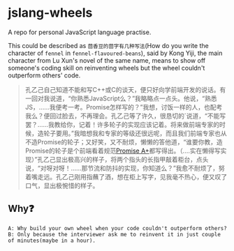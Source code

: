 # jslang-wheels 

A repo for personal JavaScript language practise.

This could be described as `茴香豆的茴字有几种写法`(How do you write the character of `fennel` in `fennel-flavoured-beans`), said by Kong Yiji, the main character from Lu Xun's novel of the same name, means to show off someone's coding skill on reinventing wheels but the wheel couldn't outperform others' code. 


> 孔乙己自己知道不能和写C++或C的谈天，便只好向学前端开发的说话。有一回对我说道，“你熟悉JavaScript么？”我略略点一点头。他说，“熟悉JS，……我便考一考。Promise怎样写的？”我想，讨饭一样的人，也配考我么？便回过脸去，不再理会。孔乙己等了许久，很恳切的`说道，“不能写罢？……我教给你，记着！许多轮子的实现应该记着。将来做前端专家的时候，造轮子要用。”我暗想我和专家的等级还很远呢，而且我们前端专家也从不造Promise的轮子；又好笑，又不耐烦，懒懒的答他道，“谁要你教，造Promise的轮子是个前端看着规范[Promise A+](https://promisesaplus.com)都写得出。（....实在懒得写实现）”孔乙己显出极高兴的样子，将两个指头的长指甲敲着柜台，点头说，“对呀对呀！……那节流和防抖的实现，你知道么？”我愈不耐烦了，努着嘴走远。孔乙己刚用指蘸了酒，想在柜上写字，见我毫不热心，便又叹了口气，显出极惋惜的样子。

## Why❓ 
```
A: Why build your own wheel when your code couldn't outperform others? 
B: Only because the interviewer ask me to reinvent it in just couple of minutes(maybe in a hour).
```

